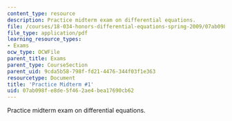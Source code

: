 ```yaml
---
content_type: resource
description: Practice midterm exam on differential equations.
file: /courses/18-034-honors-differential-equations-spring-2009/07ab098fe8de5f462ae4bea17690cb62_MIT18_034s09_rec05_pmidterm01.pdf
file_type: application/pdf
learning_resource_types:
- Exams
ocw_type: OCWFile
parent_title: Exams
parent_type: CourseSection
parent_uid: 9cda5b58-798f-fd21-4476-344f03f1e363
resourcetype: Document
title: 'Practice Midterm #1'
uid: 07ab098f-e8de-5f46-2ae4-bea17690cb62
---
```

Practice midterm exam on differential equations.

